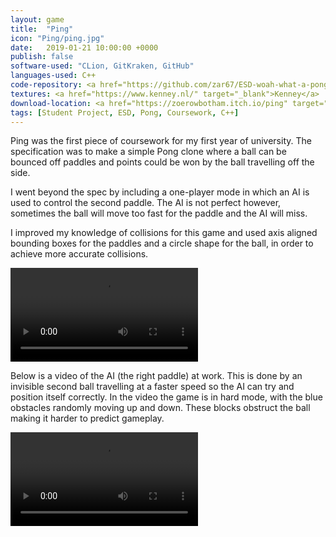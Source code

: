 ```yaml
---
layout: game
title:  "Ping"
icon: "Ping/ping.jpg"
date:   2019-01-21 10:00:00 +0000
publish: false
software-used: "CLion, GitKraken, GitHub"
languages-used: C++
code-repository: <a href="https://github.com/zar67/ESD-woah-what-a-pong" target="_blank">GitHub</a>
textures: <a href="https://www.kenney.nl/" target="_blank">Kenney</a>
download-location: <a href="https://zoerowbotham.itch.io/ping" target="_blank">zoerowbotham.itch.io</a>
tags: [Student Project, ESD, Pong, Coursework, C++]
---
```


Ping was the first piece of coursework for my first year of university. The specification was to make a simple Pong clone where a ball can be bounced off paddles and points could be won by the ball travelling off the side.

I went beyond the spec by including a one-player mode in which an AI is used to control the second paddle. The AI is not perfect however, sometimes the ball will move too fast for the paddle and the AI will miss.

I improved my knowledge of collisions for this game and used axis aligned bounding boxes for the paddles and a circle shape for the ball, in order to achieve more accurate collisions.

<video controls>
  <source src="{{ site.baseurl }}/assets/Ping/ping-cover.mp4" type="video/mp4">
</video>

Below is a video of the AI (the right paddle) at work. This is done by an invisible second ball travelling at a faster speed so the AI can try and position itself correctly. In the video the game is in hard mode, with the blue obstacles randomly moving up and down. These blocks obstruct the ball making it harder to predict gameplay.

<video controls>
  <source src="{{ site.baseurl }}/assets/Ping/ai-video.mp4" type="video/mp4">
</video>